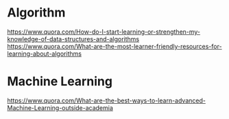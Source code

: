 # Algorithm
https://www.quora.com/How-do-I-start-learning-or-strengthen-my-knowledge-of-data-structures-and-algorithms
https://www.quora.com/What-are-the-most-learner-friendly-resources-for-learning-about-algorithms

# Machine Learning
https://www.quora.com/What-are-the-best-ways-to-learn-advanced-Machine-Learning-outside-academia
